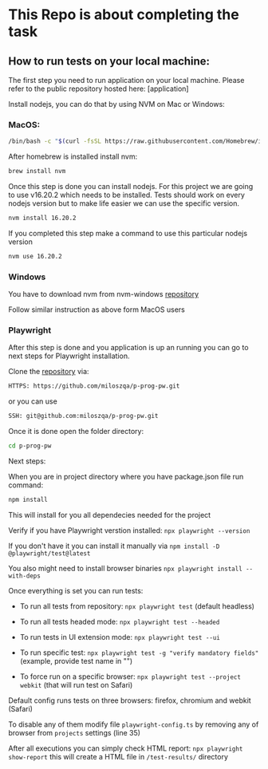 
 # This Repo is about completing the task

## How to run tests on your local machine:

 The first step you need to run application on your local machine. 
 Please refer to the public repository hosted here: [application]


 Install nodejs, you can do that by using NVM on Mac or Windows:
 
 ### MacOS:

 ```bash 
 /bin/bash -c "$(curl -fsSL https://raw.githubusercontent.com/Homebrew/install/HEAD/install.sh)"
 ```

 After homebrew is installed install nvm:
 ```bash
 brew install nvm
 ```

Once this step is done you can install nodejs. For this project we are going to use v16.20.2 which needs to be installed. Tests should work on every nodejs version but to make life easier we can use the specific version.

```bash
nvm install 16.20.2
```
If you completed this step make a command to use this particular nodejs version

```bash
nvm use 16.20.2
```

### Windows

You have to download nvm from nvm-windows [repository](https://github.com/coreybutler/nvm-windows/releases)

Follow similar instruction as above form MacOS users


### Playwright

After this step is done and you application is up an running you can go to next steps for Playwright installation.

 Clone the [repository](https://github.com/miloszqa/p-prog-pw) via:

 ```bash 
 HTTPS: https://github.com/miloszqa/p-prog-pw.git
 ```

 or you can use 
 
 ```bash 
 SSH: git@github.com:miloszqa/p-prog-pw.git
 ```

 Once it is done open the folder directory:

 ```bash
 cd p-prog-pw
 ```

 Next steps: 

When you are in project directory where you have package.json file run command:

 ```bash
 npm install
 ```
This will install for you all dependecies needed for the project

Verify if you have Playwright verstion installed: `npx playwright --version`

If you don't have it you can install it manually via `npm install -D @playwright/test@latest`

You also might need to install browser binaries ` npx playwright install --with-deps `

Once everything is set you can run tests:

- To run all tests from repository: `npx playwright test` (default headless)

- To run all tests headed mode: `npx playwright test --headed`

- To run tests in UI extension mode: `npx playwright test --ui`

- To run specific test: `npx playwright test -g "verify mandatory fields"` (example, provide test name in "")

- To force run on a specific browser: `npx playwright test --project webkit` (that will run test on Safari)

Default config runs tests on three browsers: firefox, chromium and webkit (Safari)

To disable any of them modify file `playwright-config.ts` by removing any of browser from `projects` settings (line 35)

After all executions you can simply check HTML report: `npx playwright show-report` this will create a HTML file in `/test-results/` directory
